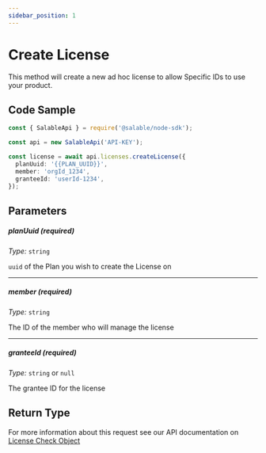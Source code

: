 ```yaml
---
sidebar_position: 1
---
```


# Create License

This method will create a new ad hoc license to allow Specific IDs to use your product.

## Code Sample

```typescript
const { SalableApi } = require('@salable/node-sdk');

const api = new SalableApi('API-KEY');

const license = await api.licenses.createLicense({
  planUuid: '{{PLAN_UUID}}',
  member: 'orgId_1234',
  granteeId: 'userId-1234',
});
```

## Parameters

##### planUuid (_required_)

_Type:_ `string`

`uuid` of the Plan you wish to create the License on

---

##### member (_required_)

_Type:_ `string`

The ID of the member who will manage the license

---

##### granteeId (_required_)

_Type:_ `string` or `null`

The grantee ID for the license

## Return Type

For more information about this request see our API documentation on [License Check Object](https://docs.salable.app/api#tag/Licenses/operation/getLicenseCheck)
